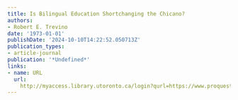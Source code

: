 ```yaml
---
title: Is Bilingual Education Shortchanging the Chicano?
authors:
- Robert E. Trevino
date: '1973-01-01'
publishDate: '2024-10-10T14:22:52.050713Z'
publication_types:
- article-journal
publication: '*Undefined*'
links:
- name: URL
  url: 
    http://myaccess.library.utoronto.ca/login?qurl=https://www.proquest.com/docview/64172477?accountid=14771&bdid=38382&_bd=F9hHgfnPGr7TSv6j%2Fj3559mwuJw%3D
---
```

